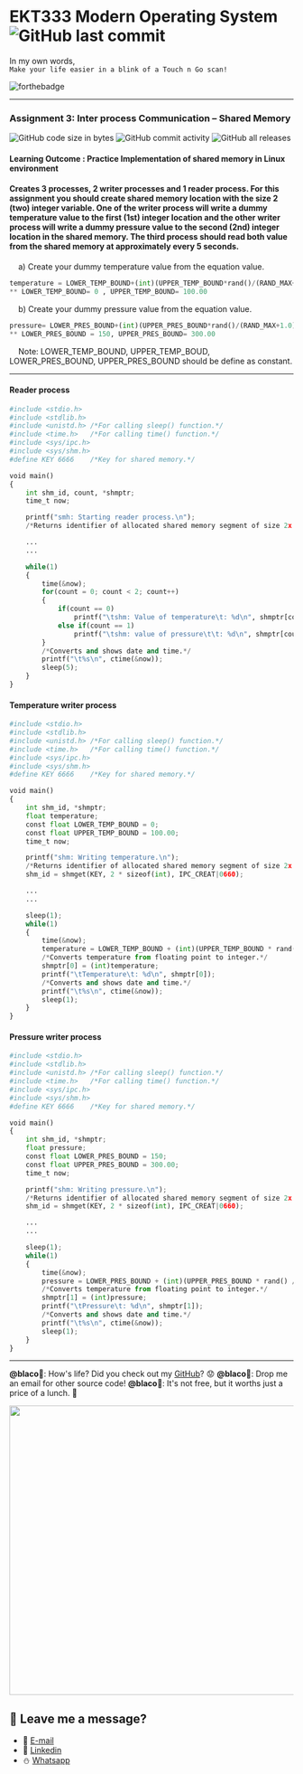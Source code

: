 # EKT333 Modern Operating System ![GitHub last commit](https://img.shields.io/github/last-commit/ehong-w/mos333-asg3-dump?style=for-the-badge)

In my own words,\
`Make your life easier in a blink of a Touch n Go scan!`

![forthebadge](https://forthebadge.com/images/badges/powered-by-electricity.svg)

---
### Assignment 3: Inter process Communication – Shared Memory
![GitHub code size in bytes](https://img.shields.io/github/languages/code-size/ehong-w/mos333-asg3-dump)
![GitHub commit activity](https://img.shields.io/github/commit-activity/m/ehong-w/mos333-asg3-dump)
![GitHub all releases](https://img.shields.io/github/downloads/ehong-w/mos333-asg3-dump/total)

#### Learning Outcome : Practice Implementation of shared memory in Linux environment

#### Creates 3 processes, 2 writer processes and 1 reader process. For this assignment you should create shared memory location with the size 2 (two) integer variable. One of the writer process will write a dummy temperature value to the first (1st) integer location and the other writer process will write a dummy pressure value to the second (2nd) integer location in the shared memory. The third process should read both value from the shared memory at approximately every 5 seconds.

&nbsp;&nbsp;&nbsp;&nbsp;a) Create your dummy temperature value from the equation value.
```python
temperature = LOWER_TEMP_BOUND+(int)(UPPER_TEMP_BOUND*rand()/(RAND_MAX+1.0));
** LOWER_TEMP_BOUND= 0 , UPPER_TEMP_BOUND= 100.00
```
&nbsp;&nbsp;&nbsp;&nbsp;b) Create your dummy pressure value from the equation value.
```python
pressure= LOWER_PRES_BOUND+(int)(UPPER_PRES_BOUND*rand()/(RAND_MAX+1.0));
** LOWER_PRES_BOUND = 150, UPPER_PRES_BOUND= 300.00
```
&nbsp;&nbsp;&nbsp;&nbsp;Note: LOWER_TEMP_BOUND, UPPER_TEMP_BOUD, LOWER_PRES_BOUND, UPPER_PRES_BOUND should be define as constant.

---

#### Reader process
```python
#include <stdio.h>
#include <stdlib.h>
#include <unistd.h> /*For calling sleep() function.*/
#include <time.h>   /*For calling time() function.*/
#include <sys/ipc.h>
#include <sys/shm.h>
#define KEY 6666    /*Key for shared memory.*/

void main()
{
    int shm_id, count, *shmptr;
    time_t now;

    printf("smh: Starting reader process.\n");
    /*Returns identifier of allocated shared memory segment of size 2x integer size to 'descr'.*/

    ...
    ...

    while(1)
    {
        time(&now);
        for(count = 0; count < 2; count++)
        {
            if(count == 0)
                printf("\tshm: Value of temperature\t: %d\n", shmptr[count]);
            else if(count == 1)
                printf("\tshm: value of pressure\t\t: %d\n", shmptr[count]);
        }
        /*Converts and shows date and time.*/
        printf("\t%s\n", ctime(&now));
        sleep(5);
    }
}
```
#### Temperature writer process
```python
#include <stdio.h>
#include <stdlib.h>
#include <unistd.h> /*For calling sleep() function.*/
#include <time.h>   /*For calling time() function.*/
#include <sys/ipc.h>
#include <sys/shm.h>
#define KEY 6666    /*Key for shared memory.*/

void main()
{
    int shm_id, *shmptr;
    float temperature;
    const float LOWER_TEMP_BOUND = 0;
    const float UPPER_TEMP_BOUND = 100.00;
    time_t now;

    printf("shm: Writing temperature.\n");
    /*Returns identifier of allocated shared memory segment of size 2x integer size to 'descr'.*/
    shm_id = shmget(KEY, 2 * sizeof(int), IPC_CREAT|0660);

    ...
    ...

    sleep(1);
    while(1)
    {
        time(&now);
        temperature = LOWER_TEMP_BOUND + (int)(UPPER_TEMP_BOUND * rand() / (RAND_MAX + 1.0));
        /*Converts temperature from floating point to integer.*/
        shmptr[0] = (int)temperature;
        printf("\tTemperature\t: %d\n", shmptr[0]);
        /*Converts and shows date and time.*/
        printf("\t%s\n", ctime(&now));
        sleep(1);
    }
}
```
#### Pressure writer process
```python
#include <stdio.h>
#include <stdlib.h>
#include <unistd.h> /*For calling sleep() function.*/
#include <time.h>   /*For calling time() function.*/
#include <sys/ipc.h>
#include <sys/shm.h>
#define KEY 6666    /*Key for shared memory.*/

void main()
{
    int shm_id, *shmptr;
    float pressure;
    const float LOWER_PRES_BOUND = 150;
    const float UPPER_PRES_BOUND = 300.00;
    time_t now;

    printf("shm: Writing pressure.\n");
    /*Returns identifier of allocated shared memory segment of size 2x integer size to 'descr'.*/
    shm_id = shmget(KEY, 2 * sizeof(int), IPC_CREAT|0660);

    ...
    ...

    sleep(1);
    while(1)
    {
        time(&now);
        pressure = LOWER_PRES_BOUND + (int)(UPPER_PRES_BOUND * rand() / (RAND_MAX + 1.0));
        /*Converts temperature from floating point to integer.*/
        shmptr[1] = (int)pressure;
        printf("\tPressure\t: %d\n", shmptr[1]);
        /*Converts and shows date and time.*/
        printf("\t%s\n", ctime(&now));
        sleep(1);
    }
}
```

---

**@blaco**🐏: How's life? Did you check out my [GitHub](https://github.com/ehong-w/)? 😟
**@blaco**🐏: Drop me an email for other source code!
**@blaco**🐏: It's not free, but it worths just a price of a lunch. 🥗  

<p>
  <img width="512" src="https://user-images.githubusercontent.com/68590570/113911631-c52ca900-980c-11eb-8946-19ce84f84c40.png">
</p>

## 🧸 **Leave me a message?**
- 🍺 [E-mail](mailto:ehong.w@gmail.com?subject=[GitHub]%20Problem%20Description)
- 🧺 [Linkedin](https://www.linkedin.com/in/ehong-w/)
- ⛄ [Whatsapp]()
